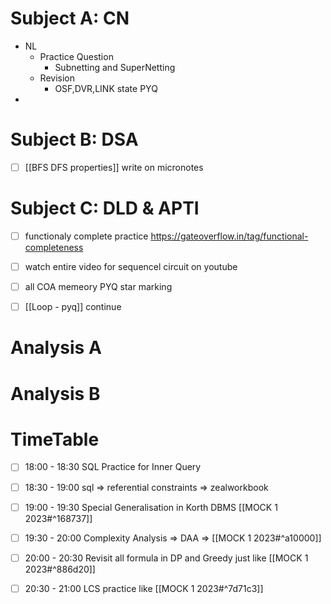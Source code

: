 # Subject A: CN
- NL
	- Practice Question
		- Subnetting and SuperNetting
	- Revision
		- OSF,DVR,LINK state PYQ
- 
      
# Subject B: DSA
- [ ] [[BFS DFS properties]] write on micronotes


# Subject C: DLD & APTI
- [ ] functionaly complete practice https://gateoverflow.in/tag/functional-completeness
- [ ] watch entire video for sequencel circuit on youtube
- [ ] all COA memeory PYQ star marking
- [ ] [[Loop - pyq]] continue


# Analysis A

# Analysis B


# TimeTable 
- [ ] 18:00 - 18:30 SQL Practice for Inner Query
- [ ] 18:30 - 19:00 sql => referential constraints => zealworkbook
- [ ] 19:00 - 19:30 Special Generalisation in Korth DBMS [[MOCK 1 2023#^168737]]
- [ ] 19:30 - 20:00 Complexity Analysis => DAA => [[MOCK 1 2023#^a10000]]
- [ ] 20:00 - 20:30 Revisit all formula in DP and Greedy just like [[MOCK 1 2023#^886d20]]
- [ ] 20:30 - 21:00 LCS practice like [[MOCK 1 2023#^7d71c3]]

